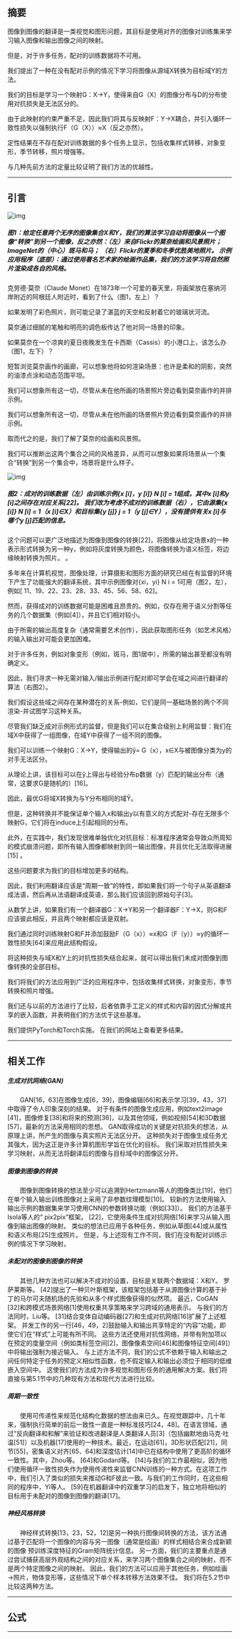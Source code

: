 ## 摘要

图像到图像的翻译是一类视觉和图形问题，其目标是使用对齐的图像对训练集来学习输入图像和输出图像之间的映射。

但是，对于许多任务，配对的训练数据将不可用。

我们提出了一种在没有配对示例的情况下学习将图像从源域X转换为目标域Y的方法。

我们的目标是学习一个映射G：X→Y，使得来自G（X）的图像分布与D的分布使用对抗损失是无法区分的。

由于此映射的约束严重不足，因此我们将其与反映射F：Y→X耦合，并引入循环一致性损失以强制执行F（G（X））≈X（反之亦然）。

定性结果在不存在配对训练数据的多个任务上显示，包括收集样式转移，对象变形，季节转移，照片增强等。

与几种先前方法的定量比较证明了我们方法的优越性。

---

## 引言

![img](图1.png)

##### 图1：给定任意两个无序的图像集合X和Y，我们的算法学习自动将图像从一个图像“转换”到另一个图像，反之亦然：（左）来自Flickr的莫奈绘画和风景照片； ImageNet的（中心）斑马和马； （右）Flickr的夏季和冬季优胜美地照片。 示例应用程序（底部）：通过使用著名艺术家的绘画作品集，我们的方法学习将自然照片渲染成各自的风格。

克劳德·莫奈（Claude Monet）在1873年一个可爱的春天里，将画架放在塞纳河岸附近的阿根廷人附近时，看到了什么（图1，左上）？

如果发明了彩色照片，则可能记录了湛蓝的天空和反射着它的玻璃状河流。

莫奈通过细腻的笔触和明亮的调色板传达了他对同一场景的印象。

如果莫奈在一个凉爽的夏日夜晚发生在卡西斯（Cassis）的小港口上，该怎么办（图1，左下）？

短暂浏览莫奈画作的画廊，可以想象他将如何渲染场景：也许是柔和的阴影，突然的油漆点涂和动态范围平坦。

我们可以想象所有这一切，尽管从未在他所画的场景照片旁边看到莫奈画作的并排示例。

我们可以想象所有这一切，尽管从未在他所画的场景照片旁边看到莫奈画作的并排示例。

取而代之的是，我们了解了莫奈的绘画和风景照。

我们可以推断出这两个集合之间的风格差异，从而可以想象如果将场景从一个集合“转换”到另一个集合中，场景将是什么样子。

![img](图2.png)

##### 图2：成对的训练数据（左）由训练示例{x [i]，y [i]} N [i] = 1组成，其中x [i]和y [i]之间存在对应关系[22]。 我们改为考虑不成对的训练数据（右），它由源集{x [i]} N [i] = 1（x [i]∈X）和目标集{y [j]} j = 1（y [j]∈Y），没有提供有关x [i]与哪个y [j]匹配的信息。

这个问题可以更广泛地描述为图像到图像的转换[22]，将图像从给定场景x的一种表示形式转换为另一种y，例如将灰度转换为颜色，将图像转换为语义标签，将边缘映射转换为照片。 。

多年来在计算机视觉，图像处理，计算摄影和图形方面的研究已经在有监督的环境下产生了功能强大的翻译系统，其中示例图像对{xi，yi} N i = 1可用（图2，左），例如[ 11、19、22、23、28、33、45、56、58、62]。

然而，获得成对的训练数据可能是困难且昂贵的。例如，仅存在用于语义分割等任务的几个数据集（例如[4]），并且它们相对较小。

由于所需的输出高度复杂（通常需要艺术创作），因此获取图形任务（如艺术风格）的输入输出对可能会更加困难。

对于许多任务，例如对象变形（例如，斑马，图1居中），所需的输出甚至都没有明确定义。

因此，我们寻求一种无需对输入/输出示例进行配对即可学会在域之间进行翻译的算法（右图2）。

我们假设这些域之间存在某种潜在的关系-例如，它们是同一基础场景的两个不同渲染-并试图学习这种关系。

尽管我们缺乏成对示例形式的监督，但是我们可以在集合级别上利用监督：我们在域X中获得了一组图像，在域Y中获得了一组不同的图像。

我们可以训练一个映射G：X→Y，使得输出的ŷ= G（x），x∈X与被图像分类为y的对手无法区分。

从理论上讲，该目标可以在ŷ上得出与经验分布p数据（y）匹配的输出分布（通常，这要求G是随机的）[16]。

因此，最优G将域X转换为与Y分布相同的域Ŷ。

但是，这种转换并不能保证单个输入x和输出y以有意义的方式配对-存在无限多个映射G，它们将在induce上引起相同的分布。

此外，在实践中，我们发现很难单独优化对抗目标：标准程序通常会导致众所周知的模式崩溃问题，即所有输入图像都映射到同一输出图像，并且优化无法取得进展[15] 。

这些问题要求为我们的目标增加更多的结构。

因此，我们利用翻译应该是“周期一致”的特性，即如果我们将一个句子从英语翻译成法语，然后再从法语翻译成英语，那么我们应该回到原始句子[3]。

从数学上讲，如果我们有一个翻译器G：X→Y和另一个翻译器F：Y→X，则G和F应该彼此相反，并且两个映射都应该是双射。

我们通过同时训练映射G和F并添加鼓励F（G（x））≈x和G（F（y））≈y的循环一致性损失[64]来应用此结构假设。

将这种损失与域X和Y上的对抗性损失结合起来，就可以得出我们未成对图像到图像转换的全部目标。

我们将我们的方法应用到广泛的应用程序中，包括收集样式转换，对象变形，季节转换和照片增强。

我们还与以前的方法进行了比较，后者依靠手工定义的样式和内容的因式分解或共享的嵌入函数，并表明我们的方法优于这些基准。

我们提供PyTorch和Torch实施。 在我们的网站上查看更多结果。





---

## 相关工作

##### 生成对抗网络(GAN)

　　GAN[16，63]在图像生成[6，39]，图像编辑[66]和表示学习[39，43，37]中取得了令人印象深刻的结果。 对于有条件的图像生成应用，例如text2image [41]，图像修复[38]和将来的预测[36]，以及其他领域，例如视频[54]和3D数据[57]，最新的方法采用相同的思想。 GAN取得成功的关键是对抗损失的想法，从原理上讲，所产生的图像与真实照片无法区分开。 这种损失对于图像生成任务尤其强大，因为这正是许多计算机图形学旨在优化的目标。 我们采取对抗性损失来学习映射，从而无法将翻译后的图像与目标域中的图像区分开。

##### 图像到图像的转换

　　图像到图像转换的想法至少可以追溯到Hertzmann等人的图像类比[19]，他们在单个输入输出训练图像对上采用了非参数纹理模型[10]。
较新的方法使用输入输出示例的数据集来学习使用CNN的参数转换功能（例如[33]）。 我们的方法基于Isola等人的“ pix2pix”框架。 [22]，它使用条件生成对抗网络[16]来学习从输入图像到输出图像的映射。 类似的想法已应用于各种任务，例如从草图[44]或从属性和语义布局[25]生成照片。 但是，与上述现有工作不同，我们在没有配对训练示例的情况下学习映射。

##### 未配对的图像到图像的转换

　　其他几种方法也可以解决不成对的设置，目标是关联两个数据域：X和Y。
罗萨莱斯等。 [42]提出了一种贝叶斯框架，该框架包括基于从源图像计算的基于补丁的马尔可夫随机场的先验和从多个样式图像获得的似然项。
最近，CoGAN [32]和跨模式场景网络[1]使用权重共享策略来学习跨域的通用表示。
与我们的方法同时，Liu等。 [31]结合变体自动编码器[27]和生成对抗网络[16]扩展了上述框架。
并发工作的另一行[46，49，2]鼓励输入和输出共享特定的“内容”功能，即使它们在“样式”上可能有所不同。
这些方法还使用对抗性网络，并带有附加项以在预定的度量空间（例如类标签空间[2]，图像像素空间[46]和图像特征空间[49]）中将输出强制为接近输入。
与上述方法不同，我们的公式不依赖于输入和输出之间任何特定于任务的预定义相似性函数，也不假定输入和输出必须位于相同的低维嵌入空间中。
这使我们的方法成为许多视觉和图形任务的通用解决方案。我们将直接与第5.1节中的几种现有方法和现代方法进行比较。

##### 周期一致性

　　使用可传递性来规范化结构化数据的想法由来已久。在视觉跟踪中，几十年来，强制执行简单的前后一致性一直是一种标准技巧[24，48]。在语言领域，通过“反向翻译和和解”来验证和改进翻译是人类翻译人员[3]（包括幽默地由马克·吐温[51]）以及机器[17]使用的一种技术。最近，在运动[61]，3D形状匹配[21]，同节[55]，密集语义对齐[65、64]和深度估计[14]中已在结构中使用了更高阶的循环一致性。其中，Zhou等。 [64]和Godard等。 [14]与我们的工作最相似，因为他们使用循环一致性损失作为使用传递性来监督CNN训练的一种方式。在这项工作中，我们引入了类似的损失来推动G和F彼此一致。与我们的工作同时，在这些相同的程序中，Yi等人。 [59]在机器翻译中的双重学习的启发下，独立地将相似的目标用于未配对的图像到图像的翻译[17]。

##### 神经风格转换

　　神经样式转换[13，23，52，12]是另一种执行图像间转换的方法，该方法通过基于匹配将一个图像的内容与另一图像（通常是绘画）的样式相结合来合成新颖的图像 预训练深度特征的Gram矩阵统计信息。 另一方面，我们的主要重点是通过尝试捕获高层外观结构之间的对应关系，来学习两个图像集合之间的映射，而不是两个特定图像之间的映射。 因此，我们的方法可以应用于其他任务，例如绘画→照片，物体变形等，这些情况下单个样本转移方法效果不佳。 我们将在5.2节中比较这两种方法。

---

## 公式





----